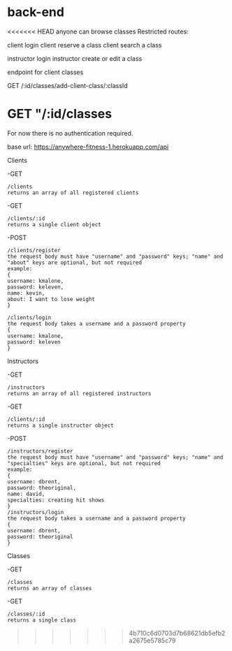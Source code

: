 # back-end

<<<<<<< HEAD
anyone can browse classes
Restricted routes:

client login
client reserve a class
client search a class

instructor login
instructor create or edit a class

endpoint for client classes

GET /:id/classes/add-client-class/:classId

GET "/:id/classes
=======
For now there is no authentication required.

base url: https://anywhere-fitness-1.herokuapp.com/api

Clients
  
  -GET
  
    /clients
    returns an array of all registered clients 
    
  -GET
  
    /clients/:id
    returns a single client object
    
  -POST
  
    /clients/register
    the request body must have "username" and "password" keys; "name" and "about" keys are optional, but not required
    example: 
    {
    username: kmalone,
    password: keleven,
    name: kevin,
    about: I want to lose weight
    }
    
    /clients/login 
    the request body takes a username and a password property
    {
    username: kmalone,
    password: keleven
    }
    
  

Instructors
  
  -GET
  
    /instructors
    returns an array of all registered instructors 
    
  -GET
  
    /clients/:id
    returns a single instructor object
    
  -POST 
  
    /instructors/register
    the request body must have "username" and "password" keys; "name" and "specialties" keys are optional, but not required
    example:
    {
    username: dbrent,
    password: theoriginal,
    name: david,
    specialties: creating hit shows
    }
    /instructors/login
    the request body takes a username and a password property
    {
    username: dbrent,
    password: theoriginal
    }
    
  
 Classes
  
  -GET
  
    /classes
    returns an array of classes 
    
  -GET
  
    /classes/:id
    returns a single class
    
    
  
>>>>>>> 4b710c6d0703d7b68621db5efb2a2675e5785c79
